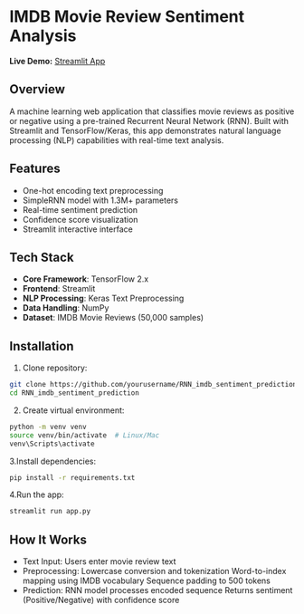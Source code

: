# IMDB Movie Review Sentiment Analysis

**Live Demo:** [Streamlit App](https://rnnimdbsentimentprediction-aq9btcdr8q4meydznnen6h.streamlit.app/)

## Overview
A machine learning web application that classifies movie reviews as positive or negative using a pre-trained Recurrent Neural Network (RNN). Built with Streamlit and TensorFlow/Keras, this app demonstrates natural language processing (NLP) capabilities with real-time text analysis.

## Features
- One-hot encoding text preprocessing
- SimpleRNN model with 1.3M+ parameters
- Real-time sentiment prediction
- Confidence score visualization
- Streamlit interactive interface

## Tech Stack
- **Core Framework**: TensorFlow 2.x
- **Frontend**: Streamlit
- **NLP Processing**: Keras Text Preprocessing
- **Data Handling**: NumPy
- **Dataset**: IMDB Movie Reviews (50,000 samples)

## Installation

1. Clone repository:
```bash
git clone https://github.com/yourusername/RNN_imdb_sentiment_prediction.git
cd RNN_imdb_sentiment_prediction
```
2. Create virtual environment:
``` bash
python -m venv venv
source venv/bin/activate  # Linux/Mac
venv\Scripts\activate
```
3.Install dependencies:
``` bash
pip install -r requirements.txt
```
4.Run the app:
``` bash
streamlit run app.py
```

## How It Works
- Text Input: Users enter movie review text
- Preprocessing:
Lowercase conversion and tokenization
Word-to-index mapping using IMDB vocabulary
Sequence padding to 500 tokens
- Prediction:
RNN model processes encoded sequence
Returns sentiment (Positive/Negative) with confidence score


